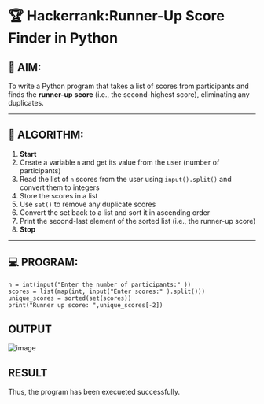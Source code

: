 # 🏆 Hackerrank:Runner-Up Score Finder in Python

## 🎯 AIM:
To write a Python program that takes a list of scores from participants and finds the **runner-up score** (i.e., the second-highest score), eliminating any duplicates.

---

## 🧠 ALGORITHM:

1. **Start**
2. Create a variable `n` and get its value from the user (number of participants)
3. Read the list of `n` scores from the user using `input().split()` and convert them to integers
4. Store the scores in a list
5. Use `set()` to remove any duplicate scores
6. Convert the set back to a list and sort it in ascending order
7. Print the second-last element of the sorted list (i.e., the runner-up score)
8. **Stop**

---

## 💻 PROGRAM:

    n = int(input("Enter the number of participants:" ))
    scores = list(map(int, input("Enter scores:" ).split()))
    unique_scores = sorted(set(scores))
    print("Runner up score: ",unique_scores[-2])

## OUTPUT
![image](https://github.com/user-attachments/assets/6f68abf1-137b-484f-a924-7711d498cde2)



## RESULT
Thus, the program has been execueted successfully.

